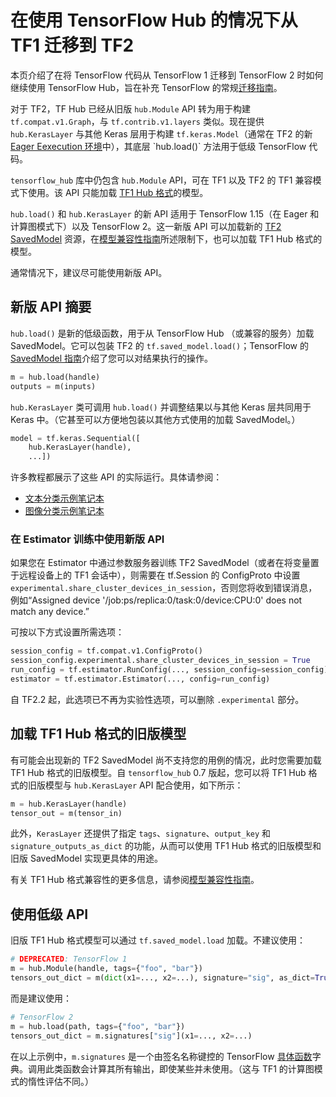 # 在使用 TensorFlow Hub 的情况下从 TF1 迁移到 TF2

本页介绍了在将 TensorFlow 代码从 TensorFlow 1 迁移到 TensorFlow 2 时如何继续使用 TensorFlow Hub，旨在补充 TensorFlow 的常规[迁移指南](https://www.tensorflow.org/guide/migrate)。

对于 TF2，TF Hub 已经从旧版 `hub.Module` API 转为用于构建 `tf.compat.v1.Graph`，与 `tf.contrib.v1.layers` 类似。现在提供 `hub.KerasLayer` 与其他 Keras 层用于构建 `tf.keras.Model`（通常在 TF2 的新 [Eager Eexecution 环境](https://www.tensorflow.org/guide/eager_)中），其底层 `hub.load()` 方法用于低级 TensorFlow 代码。

`tensorflow_hub` 库中仍包含 `hub.Module` API，可在 TF1 以及 TF2 的 TF1 兼容模式下使用。该 API 只能加载 [TF1 Hub 格式](tf1_hub_module.md)的模型。

`hub.load()` 和 `hub.KerasLayer` 的新 API 适用于 TensorFlow 1.15（在 Eager 和计算图模式下）以及 TensorFlow 2。这一新版 API 可以加载新的 [TF2 SavedModel](tf2_saved_model.md) 资源，在[模型兼容性指南](model_compatibility.md)所述限制下，也可以加载 TF1 Hub 格式的模型。

通常情况下，建议尽可能使用新版 API。

## 新版 API 摘要

`hub.load()` 是新的低级函数，用于从 TensorFlow Hub （或兼容的服务）加载 SavedModel。它可以包装 TF2 的 `tf.saved_model.load()`；TensorFlow 的 [SavedModel 指南](https://www.tensorflow.org/guide/saved_model)介绍了您可以对结果执行的操作。

```python
m = hub.load(handle)
outputs = m(inputs)
```

`hub.KerasLayer` 类可调用 `hub.load()` 并调整结果以与其他 Keras 层共同用于 Keras 中。（它甚至可以方便地包装以其他方式使用的加载 SavedModel。）

```python
model = tf.keras.Sequential([
    hub.KerasLayer(handle),
    ...])
```

许多教程都展示了这些 API 的实际运行。具体请参阅：

- [文本分类示例笔记本](https://github.com/tensorflow/hub/blob/master/examples/colab/tf2_text_classification.ipynb)
- [图像分类示例笔记本](https://github.com/tensorflow/hub/blob/master/examples/colab/tf2_image_retraining.ipynb)

### 在 Estimator 训练中使用新版 API

如果您在 Estimator 中通过参数服务器训练 TF2 SavedModel（或者在将变量置于远程设备上的 TF1 会话中），则需要在 tf.Session 的 ConfigProto 中设置 `experimental.share_cluster_devices_in_session`，否则您将收到错误消息，例如“Assigned device '/job:ps/replica:0/task:0/device:CPU:0' does not match any device.”

可按以下方式设置所需选项：

```python
session_config = tf.compat.v1.ConfigProto()
session_config.experimental.share_cluster_devices_in_session = True
run_config = tf.estimator.RunConfig(..., session_config=session_config)
estimator = tf.estimator.Estimator(..., config=run_config)
```

自 TF2.2 起，此选项已不再为实验性选项，可以删除 `.experimental` 部分。

## 加载 TF1 Hub 格式的旧版模型

有可能会出现新的 TF2 SavedModel 尚不支持您的用例的情况，此时您需要加载 TF1 Hub 格式的旧版模型。自 `tensorflow_hub` 0.7 版起，您可以将 TF1 Hub 格式的旧版模型与 `hub.KerasLayer` API 配合使用，如下所示：

```python
m = hub.KerasLayer(handle)
tensor_out = m(tensor_in)
```

此外，`KerasLayer` 还提供了指定 `tags`、`signature`、`output_key` 和 `signature_outputs_as_dict` 的功能，从而可以使用 TF1 Hub 格式的旧版模型和旧版 SavedModel 实现更具体的用途。

有关 TF1 Hub 格式兼容性的更多信息，请参阅[模型兼容性指南](model_compatibility.md)。

## 使用低级 API

旧版 TF1 Hub 格式模型可以通过 `tf.saved_model.load` 加载。不建议使用：

```python
# DEPRECATED: TensorFlow 1
m = hub.Module(handle, tags={"foo", "bar"})
tensors_out_dict = m(dict(x1=..., x2=...), signature="sig", as_dict=True)
```

而是建议使用：

```python
# TensorFlow 2
m = hub.load(path, tags={"foo", "bar"})
tensors_out_dict = m.signatures["sig"](x1=..., x2=...)
```

在以上示例中，`m.signatures` 是一个由签名名称键控的 TensorFlow [具体函数](https://www.tensorflow.org/tutorials/customization/performance#tracing)字典。调用此类函数会计算其所有输出，即使某些并未使用。（这与 TF1 的计算图模式的惰性评估不同。）
